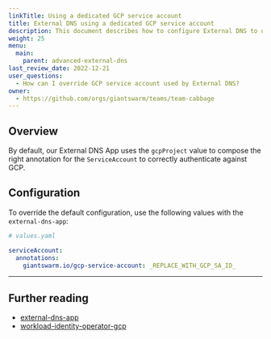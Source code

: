 ```yaml
---
linkTitle: Using a dedicated GCP service account
title: External DNS using a dedicated GCP service account
description: This document describes how to configure External DNS to use a dedicated GCP service account.
weight: 25
menu:
  main:
    parent: advanced-external-dns
last_review_date: 2022-12-21
user_questions:
  - How can I override GCP service account used by External DNS?
owner:
  - https://github.com/orgs/giantswarm/teams/team-cabbage
---
```


## Overview

By default, our External DNS App uses the `gcpProject` value to compose the right annotation for the `ServiceAccount` to correctly authenticate against GCP.

## Configuration

To override the default configuration, use the following values with the `external-dns-app`:

```yaml
# values.yaml

serviceAccount:
  annotations:
    giantswarm.io/gcp-service-account: _REPLACE_WITH_GCP_SA_ID_
```

---

## Further reading

- [external-dns-app](https://github.com/giantswarm/external-dns-app)
- [workload-identity-operator-gcp](https://github.com/giantswarm/workload-identity-operator-gcp)
